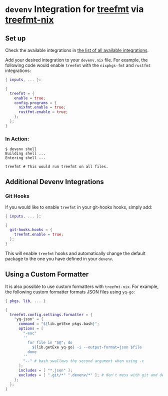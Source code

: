 # `devenv` Integration for [treefmt](https://treefmt.com/) via [treefmt-nix](https://github.com/numtide/treefmt-nix)

## Set up

Check the available integrations in [the list of all available integrations](/reference/options.md#treefmt).

Add your desired integration to your `devenv.nix` file. For example, the following code would enable `treefmt` with the `nixpkgs-fmt` and `rustfmt` integrations:

```nix
{ inputs, ... }:

{
  treefmt = {
    enable = true;
    config.programs = {
      nixfmt.enable = true;
      rustfmt.enable = true;
    };
  };
}
```

### In Action:

```shell-session
$ devenv shell
Building shell ...
Entering shell ...

treefmt # This would run treefmt on all files.
```

## Additional Devenv Integrations

### Git Hooks

If you would like to enable `treefmt` in your git-hooks hooks, simply add:

```nix
{ inputs, ... }:

{
  git-hooks.hooks = {
    treefmt.enable = true;
  };
}
```

This will enable `treefmt` hooks and automatically change the default package to the one you have defined in your `devenv`.

## Using a Custom Formatter

It is also possible to use custom formatters with `treefmt-nix`. For example, the following custom formatter formats JSON files using `yq-go`:

```nix
{ pkgs, lib, ... }

{
  treefmt.config.settings.formatter = {
    "yq-json" = {
      command = "${lib.getExe pkgs.bash}";
      options = [
        "-euc"
        ''
          for file in "$@"; do
            ${lib.getExe yq-go} -i --output-format=json $file
          done
        ''
        "--" # bash swallows the second argument when using -c
      ];
      includes = [ "*.json" ];
      excludes = [ ".git/*" ".devenv/*" ]; # don't mess with git and devenv files
    };
  };
}
```
